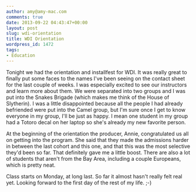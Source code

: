 ```yaml
---
author: amy@amy-mac.com
comments: true
date: 2013-09-22 04:43:47+00:00
layout: post
slug: wdi-orientation
title: WDI Orientation
wordpress_id: 1472
tags:
- Education
---
```


Tonight we had the orientation and installfest for WDI. It was really great to finally put some faces to the names I've been seeing on the contact sheet for the last couple of weeks. I was especially excited to see our instructors and learn more about them. We were separated into two groups and I was put into the Snakes Brigade (which makes me think of the House of Slytherin). I was a little disappointed because all the people I had already befriended were put into the Camel group, but I'm sure once I get to know everyone in my group, I'll be just as happy. I mean one student in my group had a Totoro decal on her laptop so she's already my new favorite person.

At the beginning of the orientation the producer, Annie, congratulated us all on getting into the program. She said that they made the admissions harder in between the last cohort and this one, and that this was the most selective they'd been so far. That definitely gave me a little boost. There are also a lot of students that aren't from the Bay Area, including a couple Europeans, which is pretty neat.

Class starts on Monday, at long last. So far it almost hasn't really felt real yet. Looking forward to the first day of the rest of my life. ;-)
